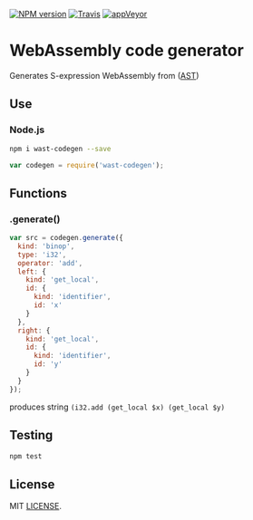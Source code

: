 [![NPM version](https://img.shields.io/npm/v/wast-codegen.svg)](https://www.npmjs.org/package/wast-codegen)
[![Travis](https://travis-ci.org/drom/wast-codegen.svg)](https://travis-ci.org/drom/wast-codegen)
[![appVeyor](https://ci.appveyor.com/api/projects/status/l3ijsytrhmf42k6o?svg=true)](https://ci.appveyor.com/project/drom/wast-codegen)

# WebAssembly code generator

Generates S-expression WebAssembly from ([AST](https://github.com/drom/wast-spec))

## Use

### Node.js

```sh
npm i wast-codegen --save
```
```js
var codegen = require('wast-codegen');
```

## Functions

### .generate()

```js
var src = codegen.generate({
  kind: 'binop',
  type: 'i32',
  operator: 'add',
  left: {
    kind: 'get_local',
    id: {
      kind: 'identifier',
      id: 'x'
    }
  },
  right: {
    kind: 'get_local',
    id: {
      kind: 'identifier',
      id: 'y'
    }
  }
});
```

produces string `(i32.add (get_local $x) (get_local $y)`

## Testing

```sh
npm test
```

## License
MIT [LICENSE](https://github.com/drom/wast-codegen/blob/master/LICENSE).

